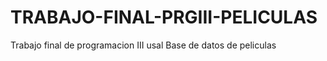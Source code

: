# TRABAJO-FINAL-PRGIII-PELICULAS
Trabajo final de programacion III usal  Base de datos de peliculas
